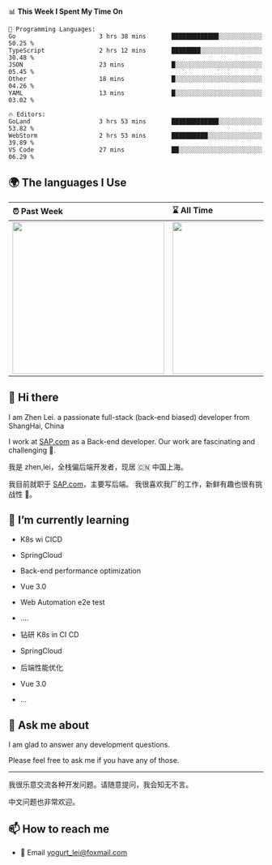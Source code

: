 <!--START_SECTION:waka-->
📊 **This Week I Spent My Time On** 

```text
💬 Programming Languages: 
Go                       3 hrs 38 mins       █████████████░░░░░░░░░░░░   50.25 % 
TypeScript               2 hrs 12 mins       ████████░░░░░░░░░░░░░░░░░   30.48 % 
JSON                     23 mins             █░░░░░░░░░░░░░░░░░░░░░░░░   05.45 % 
Other                    18 mins             █░░░░░░░░░░░░░░░░░░░░░░░░   04.26 % 
YAML                     13 mins             █░░░░░░░░░░░░░░░░░░░░░░░░   03.02 % 

🔥 Editors: 
GoLand                   3 hrs 53 mins       █████████████░░░░░░░░░░░░   53.82 % 
WebStorm                 2 hrs 53 mins       ██████████░░░░░░░░░░░░░░░   39.89 % 
VS Code                  27 mins             ██░░░░░░░░░░░░░░░░░░░░░░░   06.29 % 
```


<!--END_SECTION:waka-->


## 🌍 The languages I Use

| ⏰ Past Week                                                                                                                                                  | ⌛️ All Time                                                                                                                                                  |
| :------------------------------------------------------------------------------------------------------------------------------------------------------------ | :------------------------------------------------------------------------------------------------------------------------------------------------------------ |
| <a href="https://wakatime.com/@9a64fd4e-85ff-48a6-a0c1-e09ecd80bab9"> <img src="https://wakatime.com/share/@9a64fd4e-85ff-48a6-a0c1-e09ecd80bab9/5f97c4a7-f918-43db-bace-c48898f1cd61.svg" height="300px"></a> | <a href="https://wakatime.com/@9a64fd4e-85ff-48a6-a0c1-e09ecd80bab9"><img src="https://wakatime.com/share/@9a64fd4e-85ff-48a6-a0c1-e09ecd80bab9/455e730b-0452-4b83-9bc2-fb46e42553a7.svg" height="300px"></a> |

## 👋 Hi there

I am Zhen Lei. a passionate full-stack (back-end biased) developer from ShangHai, China

I work at [SAP.com](https://www.sap.com) as a Back-end developer.
Our work are fascinating and challenging 💪.

我是 zhen,lei，全栈偏后端开发者，现居 🇨🇳 中国上海。

我目前就职于 [SAP.com](https://www.sap.cn)，主要写后端。
我很喜欢我厂的工作，新鲜有趣也很有挑战性 💪。

## 🌱 I’m currently learning

- K8s wi CICD
- SpringCloud
- Back-end performance optimization
- Vue 3.0
- Web Automation e2e test
- ....

- 钻研 K8s in CI CD
- SpringCloud
- 后端性能优化
- Vue 3.0
- ...

## 💬 Ask me about

I am glad to answer any development questions.

Please feel free to ask me if you have any of those.

---

我很乐意交流各种开发问题。请随意提问，我会知无不言。

中文问题也非常欢迎。

## 📫 How to reach me

- 📧 Email [yogurt_lei@foxmail.com](mailto:yogurt_lei@foxmail.com)
